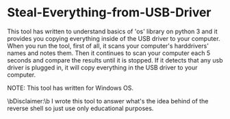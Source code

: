 # Steal-Everything-from-USB-Driver

This tool has written to understand basics of 'os' library on python 3 and it provides you copying everything inside of the USB driver to your computer. 
When you run the tool, first of all, it scans your computer's harddrivers' names and notes them. Then it continues to scan your computer each 5 seconds and compare the results until it is stopped. If it detects that any usb driver is plugged in, it will copy everything in the USB driver to your computer.

NOTE: This tool has written for Windows OS.

\bDisclaimer:\b I wrote this tool to answer what's the idea behind of the reverse shell so just use only educational purposes.
